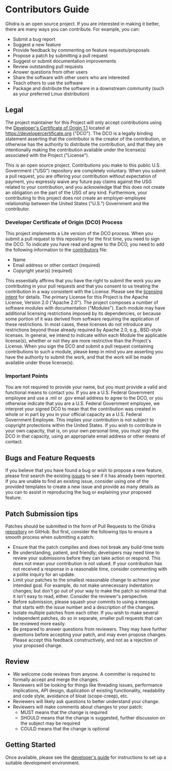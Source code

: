 # Contributors Guide

Ghidra is an open source project. If you are interested in making it better,
there are many ways you can contribute. For example, you can:

- Submit a bug report
- Suggest a new feature
- Provide feedback by commenting on feature requests/proposals
- Propose a patch by submitting a pull request
- Suggest or submit documentation improvements
- Review outstanding pull requests
- Answer questions from other users
- Share the software with other users who are interested
- Teach others to use the software
- Package and distribute the software in a downstream community (such as your
  preferred Linux distribution)

## Legal

The project maintainer for this Project will only accept contributions using the [Developer's Certificate of Origin 1.1][dco] located at https://developercertificate.org ("DCO").
The DCO is a legally binding statement asserting that the contributor is the creator of the contribution, or otherwise has the authority to distribute the contribution, and that they are intentionally making the contribution available under the license(s) associated with the Project ("License").

This is an open source project.
Contributions you make to this public U.S. Government ("USG") repository are completely voluntary.
When you submit a pull request, you are offering your contribution without expectation of payment, you expressly waive any future pay claims against the USG related to your contribution, and you acknowledge that this does not create an obligation on the part of the USG of any kind.
Furthermore, your contributing to this project does not create an employer-employee relationship between the United States ("U.S.") Government and the contributor.

### Developer Certificate of Origin (DCO) Process

This project implements a Lite version of the DCO process.
When you submit a pull request to this repository for the first time, you need to sign the DCO.
To indicate you have read and agree to the DCO, you need to add the following information to the [contributors] file:

- Name
- Email address or other contact (required)
- Copyright year(s) (required)

This essentially affirms that you have the right to submit the work you are contributing in your pull requests and that you consent to us treating the contribution in a way consistent with the License.
Please see the [licensing intent][intent] for details.
The primary License for this Project is the Apache License, Version 2.0 ("Apache 2.0").
The project composes a number of software modules with documentation ("Modules").
Each module may have additional licensing restrictions imposed by its dependencies, or because some portion of it was derived from software requiring the application of these restrictions.
In most cases, these licenses do not introduce any restrictions beyond those already required by Apache 2.0, e.g., BSD-style licenses.
In general, we intend to indicate within each Module the applicable license(s), whether or not they are more restrictive than the Project's License.
When you sign the DCO and submit a pull request containing contributions to such a module, please keep in mind you are asserting you have the authority to submit the work, and that the work will be made available under those license(s).

### Important Points

You are not required to provide your name, but you must provide a valid and functional means to contact you.
If you are a U.S. Federal Government employee and use a .mil or .gov email address to agree to the DCO, or you otherwise indicate that you are a U.S. Federal Government employee, we interpret your signed DCO to mean that the contribution was created in whole or in part by you in your official capacity as a U.S. Federal Government Employee.
This implies your contribution is not subject to copyright protections within the United States.
If you wish to contribute in your own capacity, that is, on your own personal time, you must sign the DCO in that capacity, using an appropriate email address or other means of contact.

## Bugs and Feature Requests

If you believe that you have found a bug or wish to propose a new feature,
please first search the existing [issues] to see if it has already been
reported. If you are unable to find an existing issue, consider using one of
the provided templates to create a new issue and provide as many details as you
can to assist in reproducing the bug or explaining your proposed feature.

## Patch Submission tips

Patches should be submitted in the form of Pull Requests to the Ghidra
[repository] on GitHub. But first, consider the following tips to ensure a
smooth process when submitting a patch:

- Ensure that the patch compiles and does not break any build-time tests
- Be understanding, patient, and friendly; developers may need time to review
  your submissions before they can take action or respond. This does not mean
  your contribution is not valued. If your contribution has not received a
  response in a reasonable time, consider commenting with a polite inquiry for
  an update.
- Limit your patches to the smallest reasonable change to achieve your intended
  goal. For example, do not make unnecessary indentation changes; but don't go
  out of your way to make the patch so minimal that it isn't easy to read,
  either. Consider the reviewer's perspective.
- Before submission, please squash your commits to using a message that starts
  with the issue number and a description of the changes.
- Isolate multiple patches from each other. If you wish to make several
  independent patches, do so in separate, smaller pull requests that can be
  reviewed more easily.
- Be prepared to answer questions from reviewers. They may have further
  questions before accepting your patch, and may even propose changes. Please
  accept this feedback constructively, and not as a rejection of your proposed
  change.

## Review

- We welcome code reviews from anyone. A committer is required to formally
  accept and merge the changes.
- Reviewers will be looking for things like threading issues, performance
  implications, API design, duplication of existing functionality, readability
  and code style, avoidance of bloat (scope-creep), etc.
- Reviewers will likely ask questions to better understand your change.
- Reviewers will make comments about changes to your patch:
    - MUST means that the change is required
    - SHOULD means that the change is suggested, further discussion on the
      subject may be required
    - COULD means that the change is optional

## Getting Started

Once available, please see the [developer's guide][devguide] for instructions to set up a suitable development environment.

[issues]: https://github.com/NationalSecurityAgency/ghidra/issues
[repository]: https://github.com/NationalSecurityAgency/ghidra/
[dco]: https://developercertificate.org
[intent]: INTENT.md
[contributors]: Contributors.md
[devguide]: DevGuide.md
